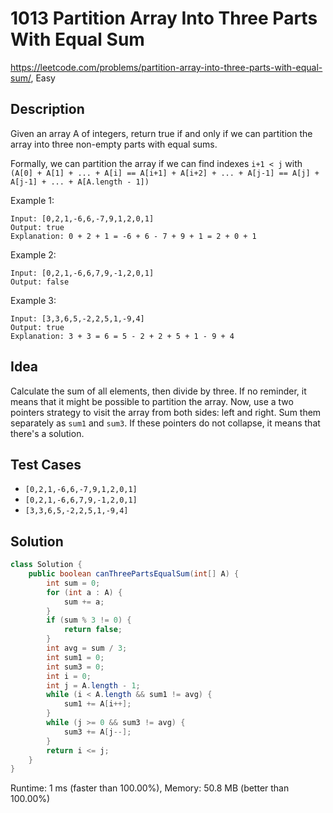 # 1013 Partition Array Into Three Parts With Equal Sum

<https://leetcode.com/problems/partition-array-into-three-parts-with-equal-sum/>,
Easy

## Description

Given an array A of integers, return true if and only if we can partition the array into three non-empty parts with equal sums.

Formally, we can partition the array if we can find indexes `i+1 < j` with
`(A[0] + A[1] + ... + A[i] == A[i+1] + A[i+2] + ... + A[j-1] == A[j] + A[j-1] +
... + A[A.length - 1])`

Example 1:

```
Input: [0,2,1,-6,6,-7,9,1,2,0,1]
Output: true
Explanation: 0 + 2 + 1 = -6 + 6 - 7 + 9 + 1 = 2 + 0 + 1
```

Example 2:

```
Input: [0,2,1,-6,6,7,9,-1,2,0,1]
Output: false
```

Example 3:

```
Input: [3,3,6,5,-2,2,5,1,-9,4]
Output: true
Explanation: 3 + 3 = 6 = 5 - 2 + 2 + 5 + 1 - 9 + 4
```

## Idea

Calculate the sum of all elements, then divide by three. If no reminder, it
means that it might be possible to partition the array. Now, use a two pointers
strategy to visit the array from both sides: left and right. Sum them separately
as `sum1` and `sum3`. If these pointers do not collapse, it means that there's a
solution.

## Test Cases

- `[0,2,1,-6,6,-7,9,1,2,0,1]`
- `[0,2,1,-6,6,7,9,-1,2,0,1]`
- `[3,3,6,5,-2,2,5,1,-9,4]`

## Solution

```java
class Solution {
    public boolean canThreePartsEqualSum(int[] A) {
        int sum = 0;
        for (int a : A) {
            sum += a;
        }
        if (sum % 3 != 0) {
            return false;
        }
        int avg = sum / 3;
        int sum1 = 0;
        int sum3 = 0;
        int i = 0;
        int j = A.length - 1;
        while (i < A.length && sum1 != avg) {
            sum1 += A[i++];
        }
        while (j >= 0 && sum3 != avg) {
            sum3 += A[j--];
        }
        return i <= j;
    }
}
```

Runtime: 1 ms (faster than 100.00%), Memory: 50.8 MB (better than 100.00%)
